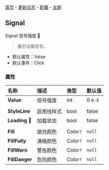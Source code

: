[首页](../Home.md)・[更新日志](../UpdateLog.md)・[配置](../Config.md)・[主题](../Theme.md)

## Signal

Signal 信号强度 👚

> 展示设备信号。

- 默认属性：Value
- 默认事件：Click

### 属性

名称 | 描述 | 类型 | 默认值 |
:--|:--|:--|:--|
**Value** | 信号强度 | int | 0 `0-5` |
||||
**StyleLine** | 启用线样式 | bool | false |
**Loading** 🔴 | 加载状态 | bool | false |
||||
**Fill** | 填充颜色 | Color`?` | `null` |
**FillFully** | 满格颜色 | Color`?` | `null` |
**FillWarn** | 警告颜色 | Color`?` | `null` |
**FillDanger** | 危险颜色 | Color`?` | `null` |